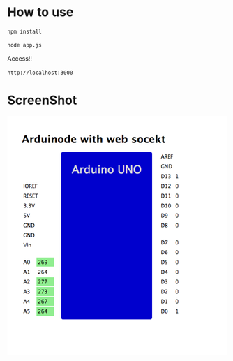 # How to use

```sh
npm install
```

```sh
node app.js
```

Access!!

`
http://localhost:3000
`

# ScreenShot

![screenshot](screenshot.png)

